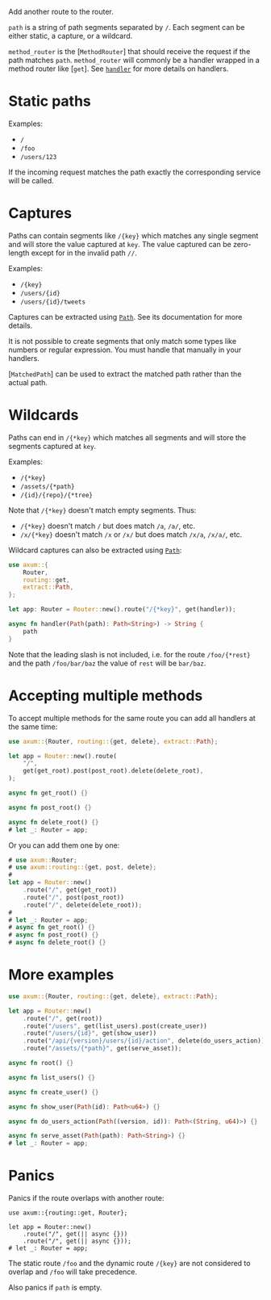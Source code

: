 Add another route to the router.

`path` is a string of path segments separated by `/`. Each segment
can be either static, a capture, or a wildcard.

`method_router` is the [`MethodRouter`] that should receive the request if the
path matches `path`. `method_router` will commonly be a handler wrapped in a method
router like [`get`]. See [`handler`](crate::handler) for more details on handlers.

# Static paths

Examples:

- `/`
- `/foo`
- `/users/123`

If the incoming request matches the path exactly the corresponding service will
be called.

# Captures

Paths can contain segments like `/{key}` which matches any single segment and
will store the value captured at `key`. The value captured can be zero-length
except for in the invalid path `//`.

Examples:

- `/{key}`
- `/users/{id}`
- `/users/{id}/tweets`

Captures can be extracted using [`Path`](crate::extract::Path). See its
documentation for more details.

It is not possible to create segments that only match some types like numbers or
regular expression. You must handle that manually in your handlers.

[`MatchedPath`] can be used to extract the matched path rather than the actual path.

# Wildcards

Paths can end in `/{*key}` which matches all segments and will store the segments
captured at `key`.

Examples:

- `/{*key}`
- `/assets/{*path}`
- `/{id}/{repo}/{*tree}`

Note that `/{*key}` doesn't match empty segments. Thus:

- `/{*key}` doesn't match `/` but does match `/a`, `/a/`, etc.
- `/x/{*key}` doesn't match `/x` or `/x/` but does match `/x/a`, `/x/a/`, etc.

Wildcard captures can also be extracted using [`Path`](crate::extract::Path):

```rust
use axum::{
    Router,
    routing::get,
    extract::Path,
};

let app: Router = Router::new().route("/{*key}", get(handler));

async fn handler(Path(path): Path<String>) -> String {
    path
}
```

Note that the leading slash is not included, i.e. for the route `/foo/{*rest}` and
the path `/foo/bar/baz` the value of `rest` will be `bar/baz`.

# Accepting multiple methods

To accept multiple methods for the same route you can add all handlers at the
same time:

```rust
use axum::{Router, routing::{get, delete}, extract::Path};

let app = Router::new().route(
    "/",
    get(get_root).post(post_root).delete(delete_root),
);

async fn get_root() {}

async fn post_root() {}

async fn delete_root() {}
# let _: Router = app;
```

Or you can add them one by one:

```rust
# use axum::Router;
# use axum::routing::{get, post, delete};
#
let app = Router::new()
    .route("/", get(get_root))
    .route("/", post(post_root))
    .route("/", delete(delete_root));
#
# let _: Router = app;
# async fn get_root() {}
# async fn post_root() {}
# async fn delete_root() {}
```

# More examples

```rust
use axum::{Router, routing::{get, delete}, extract::Path};

let app = Router::new()
    .route("/", get(root))
    .route("/users", get(list_users).post(create_user))
    .route("/users/{id}", get(show_user))
    .route("/api/{version}/users/{id}/action", delete(do_users_action))
    .route("/assets/{*path}", get(serve_asset));

async fn root() {}

async fn list_users() {}

async fn create_user() {}

async fn show_user(Path(id): Path<u64>) {}

async fn do_users_action(Path((version, id)): Path<(String, u64)>) {}

async fn serve_asset(Path(path): Path<String>) {}
# let _: Router = app;
```

# Panics

Panics if the route overlaps with another route:

```rust,should_panic
use axum::{routing::get, Router};

let app = Router::new()
    .route("/", get(|| async {}))
    .route("/", get(|| async {}));
# let _: Router = app;
```

The static route `/foo` and the dynamic route `/{key}` are not considered to
overlap and `/foo` will take precedence.

Also panics if `path` is empty.
